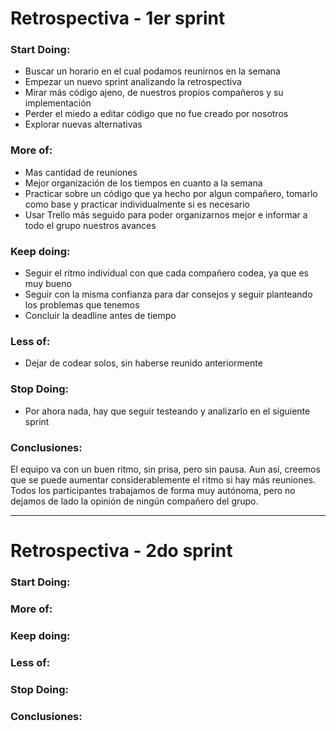 # Retrospectiva - 1er sprint

### Start Doing:
  - Buscar un horario en el cual podamos reunirnos en la semana
  - Empezar un nuevo sprint analizando la retrospectiva
  - Mirar más código ajeno, de nuestros propios compañeros y su implementación
  - Perder el miedo a editar código que no fue creado por nosotros
  - Explorar nuevas alternativas
  
### More of:
  - Mas cantidad de reuniones
  - Mejor organización de los tiempos en cuanto a la semana
  - Practicar sobre un código que ya hecho por algun compañero, tomarlo como base y practicar individualmente si es necesario
  - Usar Trello más seguido para poder organizarnos mejor e informar a todo el grupo nuestros avances

### Keep doing:
  - Seguir el ritmo individual con que cada compañero codea, ya que es muy bueno
  - Seguir con la misma confianza para dar consejos y seguir planteando los problemas que tenemos
  - Concluir la deadline antes de tiempo
  
### Less of:
  - Dejar de codear solos, sin haberse reunido anteriormente

### Stop Doing:
  - Por ahora nada, hay que seguir testeando y analizarlo en el siguiente sprint
 

### Conclusiones:
El equipo va con un buen ritmo, sin prisa, pero sin pausa. Aun así, creemos que se puede aumentar considerablemente el ritmo si hay más reuniones. 
Todos los participantes trabajamos de forma muy autónoma, pero no dejamos de lado la opinión de ningún compañero del grupo.

-------------------------
# Retrospectiva - 2do sprint

### Start Doing:
  
### More of:

### Keep doing:
  
### Less of:

### Stop Doing:

### Conclusiones:

